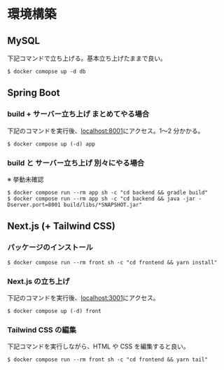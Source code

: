 # 環境構築

## MySQL

下記コマンドで立ち上げる。基本立ち上げたままで良い。

```
$ docker comopse up -d db
```

## Spring Boot

### build + サーバー立ち上げ まとめてやる場合

下記のコマンドを実行後、[localhost:8001](http://localhost:8001)にアクセス。1〜2 分かかる。

```
$ docker compose up (-d) app
```

### build と サーバー立ち上げ 別々にやる場合

※ 挙動未確認

```
$ docker compose run --rm app sh -c "cd backend && gradle build"
$ docker compose run --rm app sh -c "cd backend && java -jar -Dserver.port=8001 build/libs/*SNAPSHOT.jar"
```

## Next.js (+ Tailwind CSS)

### パッケージのインストール

```
$ docker compose run --rm front sh -c "cd frontend && yarn install"
```

### Next.js の立ち上げ

下記のコマンドを実行後、[localhost:3001](http://localhost:3001)にアクセス。

```
$ docker compose up (-d) front
```

### Tailwind CSS の編集

下記コマンドを実行しながら、HTML や CSS を編集すると良い。

```
$ docker compose run --rm front sh -c "cd frontend && yarn tail"
```
